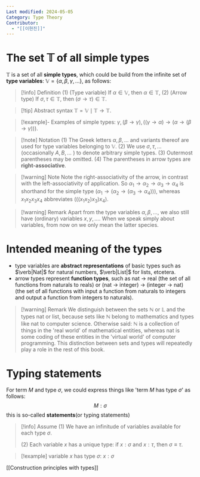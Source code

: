 ```yaml
---
Last modified: 2024-05-05
Category: Type Theory
Contributor:
  - "[[이현진]]"
---
```

# The set $\mathbb{T}$ of all simple types

$\mathbb{T}$ is a set of all **simple types**, which could be build from the infinite set of **type variables**: $\mathbb{V}=\{\alpha, \beta, \gamma, \ldots\}$, as follows:

>[!info] Definition
> (1) (Type variable) If $\alpha \in \mathbb{V}$, then $\alpha \in \mathbb{T}$,
> (2) (Arrow type) If $\sigma, \tau \in \mathbb{T}$, then $(\sigma \rightarrow \tau) \in \mathbb{T}$.

>[!tip] Abstract syntax
$\mathbb{T}=\mathbb{V} \mid \mathbb{T} \rightarrow \mathbb{T}$.

>[!example]- 
Examples of simple types: $\gamma,(\beta \rightarrow \gamma),((\gamma \rightarrow \alpha) \rightarrow(\alpha \rightarrow(\beta \rightarrow \gamma)))$.

>[!note] Notation 
>(1) The Greek letters $\alpha, \beta, \ldots$ and variants thereof are used for type variables belonging to $\mathbb{V}$.
>(2) We use $\sigma, \tau, \ldots$ (occasionally $A, B, \ldots$ ) to denote arbitrary simple types.
>(3) Outermost parentheses may be omitted.
>(4) The parentheses in arrow types are **right-associative**.

>[!warning] Note
> Note the right-associativity of the arrow, in contrast with the left-associativity of application. So $\alpha_1 \rightarrow \alpha_2 \rightarrow \alpha_3 \rightarrow \alpha_4$ is shorthand for the simple type $\left(\alpha_1 \rightarrow\left(\alpha_2 \rightarrow\left(\alpha_3 \rightarrow \alpha_4\right)\right)\right)$, whereas $x_1 x_2 x_3 x_4$ abbreviates $\left(\left(\left(x_1 x_2\right) x_3\right) x_4\right)$.

>[!warning] Remark
>Apart from the type variables $\alpha, \beta, \ldots$, we also still have (ordinary) variables $x, y, \ldots$. When we speak simply about variables, from now on we only mean the latter species.

# Intended meaning of the types

- type variables are **abstract representations** of basic types such as $\verb|Nat|$ for natural numbers, $\verb|List|$ for lists, etcetera.
- arrow types represent **function types**, such as nat $\rightarrow$ real (the set of all functions from naturals to reals) or (nat $\rightarrow$ integer) $\rightarrow$ (integer $\rightarrow$ nat) (the set of all functions with input a function from naturals to integers and output a function from integers to naturals).

>[!warning] Remark
>We distinguish between the sets $\mathbb{N}$ or $\mathbb{L}$ and the types nat or list, because sets like $\mathbb{N}$ belong to mathematics and types like nat to computer science. Otherwise said: $\mathbb{N}$ is a collection of things in the 'real world' of mathematical entities, whereas nat is some coding of these entities in the 'virtual world' of computer programming. This distinction between sets and types will repeatedly play a role in the rest of this book.

# Typing statements

For term $M$ and type $\sigma$, we could express things like 'term $M$ has type $\sigma$' as follows:
$$
M:\sigma
$$
this is so-called **statements**(or typing statements)

>[!info] Assume
> (1) We have an infinitude of variables available for each type $\sigma$.
> 
> (2) Each variable $x$ has a unique type:
> 	if $x: \sigma$ and $x: \tau$, then $\sigma \equiv \tau$.

>[!example] 
> variable $x$ has type $\sigma$: $x:\sigma$

[[Construction principles with types]]